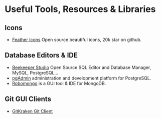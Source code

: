 # Useful Tools, Resources & Libraries

## Icons

- [Feather Icons](https://feathericons.com/) Open source beautiful icons, 20k star on github.

## Database Editors & IDE

- [Beekeeper Studio](https://www.beekeeperstudio.io/) Open Source SQL Editor and Database Manager, MySQL, PostgreSQL...
- [pgAdmin](https://www.pgadmin.org/) administration and development platform for PostgreSQL.
- [Robomongo](https://robomongo.org/) is a GUI tool & IDE for MongoDB.

## Git GUI Clients

- [GitKraken Git Client](https://www.gitkraken.com/git-client)
